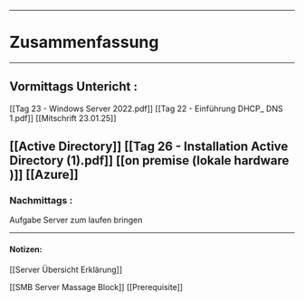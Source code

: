 

___

# Zusammenfassung








----

## Vormittags Untericht : 

[[Tag 23 - Windows Server 2022.pdf]]
[[Tag 22 - Einführung DHCP_ DNS 1.pdf]]
[[Mitschrift 23.01.25]]

[[Active Directory]]
[[Tag 26 - Installation Active Directory (1).pdf]]
[[on premise (lokale hardware )]]
[[Azure]]
----

### Nachmittags :



Aufgabe Server zum laufen bringen 



___

#### Notizen:
[[Server Übersicht Erklärung]]

[[SMB Server Massage Block]]
[[Prerequisite]]
